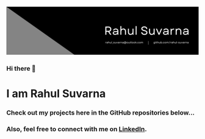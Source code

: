 ![alt text](rahul_banner.png)

### Hi there 👋 

# I am Rahul Suvarna

### Check out my projects here in the GitHub repositories below...

### Also, feel free to connect with me on [LinkedIn](https://www.linkedin.com/in/suvarna-rahul/).
